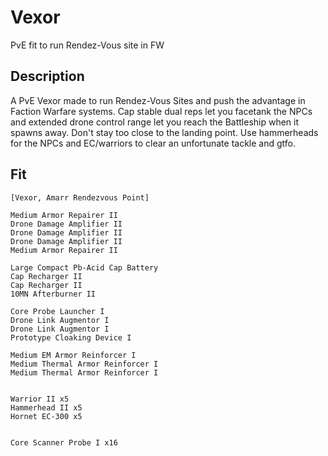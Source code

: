 # Vexor

PvE fit to run Rendez-Vous site in FW

## Description

A PvE Vexor made to run Rendez-Vous Sites and push the advantage in Faction Warfare systems. Cap stable dual reps let you facetank the NPCs and extended drone control range let you reach the Battleship when it spawns away. Don't stay too close to the landing point. Use hammerheads for the NPCs and EC/warriors to clear an unfortunate tackle and gtfo.


## Fit

```
[Vexor, Amarr Rendezvous Point]

Medium Armor Repairer II
Drone Damage Amplifier II
Drone Damage Amplifier II
Drone Damage Amplifier II
Medium Armor Repairer II

Large Compact Pb-Acid Cap Battery
Cap Recharger II
Cap Recharger II
10MN Afterburner II

Core Probe Launcher I
Drone Link Augmentor I
Drone Link Augmentor I
Prototype Cloaking Device I

Medium EM Armor Reinforcer I
Medium Thermal Armor Reinforcer I
Medium Thermal Armor Reinforcer I


Warrior II x5
Hammerhead II x5
Hornet EC-300 x5


Core Scanner Probe I x16
```